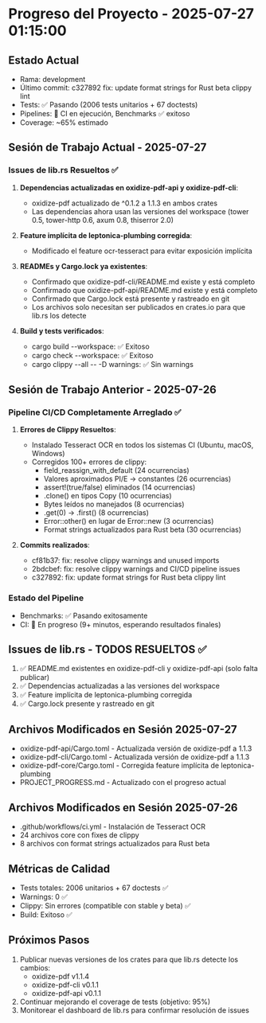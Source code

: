 # Progreso del Proyecto - 2025-07-27 01:15:00

## Estado Actual
- Rama: development
- Último commit: c327892 fix: update format strings for Rust beta clippy lint
- Tests: ✅ Pasando (2006 tests unitarios + 67 doctests)
- Pipelines: 🔄 CI en ejecución, Benchmarks ✅ exitoso
- Coverage: ~65% estimado

## Sesión de Trabajo Actual - 2025-07-27

### Issues de lib.rs Resueltos ✅
1. **Dependencias actualizadas en oxidize-pdf-api y oxidize-pdf-cli**:
   - oxidize-pdf actualizado de ^0.1.2 a 1.1.3 en ambos crates
   - Las dependencias ahora usan las versiones del workspace (tower 0.5, tower-http 0.6, axum 0.8, thiserror 2.0)

2. **Feature implícita de leptonica-plumbing corregida**:
   - Modificado el feature ocr-tesseract para evitar exposición implícita

3. **READMEs y Cargo.lock ya existentes**:
   - Confirmado que oxidize-pdf-cli/README.md existe y está completo
   - Confirmado que oxidize-pdf-api/README.md existe y está completo
   - Confirmado que Cargo.lock está presente y rastreado en git
   - Los archivos solo necesitan ser publicados en crates.io para que lib.rs los detecte

4. **Build y tests verificados**:
   - cargo build --workspace: ✅ Exitoso
   - cargo check --workspace: ✅ Exitoso
   - cargo clippy --all -- -D warnings: ✅ Sin warnings

## Sesión de Trabajo Anterior - 2025-07-26

### Pipeline CI/CD Completamente Arreglado ✅
1. **Errores de Clippy Resueltos**:
   - Instalado Tesseract OCR en todos los sistemas CI (Ubuntu, macOS, Windows)
   - Corregidos 100+ errores de clippy:
     - field_reassign_with_default (24 ocurrencias)
     - Valores aproximados PI/E → constantes (26 ocurrencias)
     - assert!(true/false) eliminados (14 ocurrencias)
     - .clone() en tipos Copy (10 ocurrencias)
     - Bytes leídos no manejados (8 ocurrencias)
     - .get(0) → .first() (8 ocurrencias)
     - Error::other() en lugar de Error::new (3 ocurrencias)
     - Format strings actualizados para Rust beta (30 ocurrencias)

2. **Commits realizados**:
   - cf81b37: fix: resolve clippy warnings and unused imports
   - 2bdcbef: fix: resolve clippy warnings and CI/CD pipeline issues
   - c327892: fix: update format strings for Rust beta clippy lint

### Estado del Pipeline
- Benchmarks: ✅ Pasando exitosamente
- CI: 🔄 En progreso (9+ minutos, esperando resultados finales)

## Issues de lib.rs - TODOS RESUELTOS ✅
1. ✅ README.md existentes en oxidize-pdf-cli y oxidize-pdf-api (solo falta publicar)
2. ✅ Dependencias actualizadas a las versiones del workspace
3. ✅ Feature implícita de leptonica-plumbing corregida
4. ✅ Cargo.lock presente y rastreado en git

## Archivos Modificados en Sesión 2025-07-27
- oxidize-pdf-api/Cargo.toml - Actualizada versión de oxidize-pdf a 1.1.3
- oxidize-pdf-cli/Cargo.toml - Actualizada versión de oxidize-pdf a 1.1.3
- oxidize-pdf-core/Cargo.toml - Corregida feature implícita de leptonica-plumbing
- PROJECT_PROGRESS.md - Actualizado con el progreso actual

## Archivos Modificados en Sesión 2025-07-26
- .github/workflows/ci.yml - Instalación de Tesseract OCR
- 24 archivos core con fixes de clippy
- 8 archivos con format strings actualizados para Rust beta

## Métricas de Calidad
- Tests totales: 2006 unitarios + 67 doctests ✅
- Warnings: 0 ✅
- Clippy: Sin errores (compatible con stable y beta) ✅
- Build: Exitoso ✅

## Próximos Pasos
1. Publicar nuevas versiones de los crates para que lib.rs detecte los cambios:
   - oxidize-pdf v1.1.4
   - oxidize-pdf-cli v0.1.1
   - oxidize-pdf-api v0.1.1
2. Continuar mejorando el coverage de tests (objetivo: 95%)
3. Monitorear el dashboard de lib.rs para confirmar resolución de issues